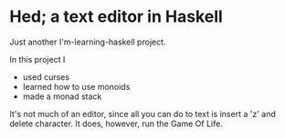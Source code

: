Hed; a text editor in Haskell
======
Just another I'm-learning-haskell project.

In this project I
* used curses
* learned how to use monoids
* made a monad stack

It's not much of an editor, since all you can do to text is insert a 'z' and delete character.  It does, however, run the Game Of Life.
